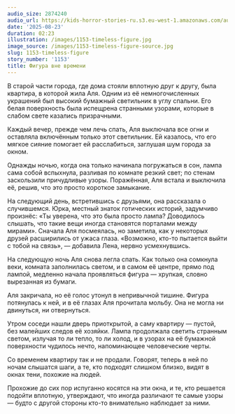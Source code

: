 ```yaml
---
audio_size: 2874240
audio_url: https://kids-horror-stories-ru.s3.eu-west-1.amazonaws.com/audio/1153-timeless-figure.mp3
date: '2025-08-23'
duration: 02:23
illustration: /images/1153-timeless-figure.jpg
image_source: /images/1153-timeless-figure-source.jpg
slug: 1153-timeless-figure
story_number: '1153'
title: Фигура вне времени
---
```


В старой части города, где дома стояли вплотную друг к другу, была квартира, в которой жила Аля. Одним из её немногочисленных украшений был высокий бумажный светильник в углу спальни. Его белая поверхность была испещрена странными узорами, которые в слабом свете казались призрачными.

Каждый вечер, прежде чем лечь спать, Аля выключала все огни и оставляла включённым только этот светильник. Ей казалось, что его мягкое сияние помогает ей расслабиться, заглушая шум города за окном.

Однажды ночью, когда она только начинала погружаться в сон, лампа сама собой вспыхнула, разливая по комнате резкий свет; по стенам заскользили причудливые узоры. Поражённая, Аля встала и выключила её, решив, что это просто короткое замыкание.

На следующий день, встретившись с друзьями, она рассказала о случившемся. Юрка, местный знаток готических историй, задумчиво произнёс: «Ты уверена, что это была просто лампа? Доводилось слышать, что такие вещи иногда становятся порталами между мирами». Сначала Аля посмеялась, но заметила, как у некоторых друзей расширились от ужаса глаза. «Возможно, кто-то пытается выйти с тобой на связь», — добавила Лена, нервно усмехнувшись.

На следующую ночь Аля снова легла спать. Как только она сомкнула веки, комната заполнилась светом, и в самом её центре, прямо под лампой, медленно начала проявляться фигура — хрупкая, словно вырезанная из бумаги.

Аля закричала, но её голос утонул в непривычной тишине. Фигура потянулась к ней, и в её глазах Аля прочитала мольбу. Она не могла ни двинуться, ни отвернуться.

Утром соседи нашли дверь приоткрытой, а саму квартиру — пустой, без малейших следов её хозяйки. Лампа продолжала светить странным светом, излучая то ли тепло, то ли холод, и в узорах на её бумажной поверхности чудилось нечто, напоминающее человеческие черты.

Со временем квартиру так и не продали. Говорят, теперь в ней по ночам слышатся шаги, а те, кто подходят слишком близко, видят в окнах тени, похожие на людей.

Прохожие до сих пор испуганно косятся на эти окна, и те, кто решается подойти вплотную, утверждают, что иногда различают те самые узоры — будто с другой стороны кто-то внимательно наблюдает за ними.